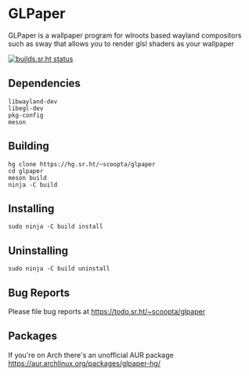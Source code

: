 
# GLPaper
GLPaper is a wallpaper program for wlroots based wayland compositors such as sway that allows you to render glsl shaders as your wallpaper

[![builds.sr.ht status](https://builds.sr.ht/~scoopta/glpaper.svg)](https://builds.sr.ht/~scoopta/glpaper?)
## Dependencies
	libwayland-dev
	libegl-dev
	pkg-config
	meson
## Building
	hg clone https://hg.sr.ht/~scoopta/glpaper
	cd glpaper
	meson build
	ninja -C build
## Installing
	sudo ninja -C build install
## Uninstalling
	sudo ninja -C build uninstall
## Bug Reports
Please file bug reports at https://todo.sr.ht/~scoopta/glpaper
## Packages
If you're on Arch there's an unofficial AUR package https://aur.archlinux.org/packages/glpaper-hg/
